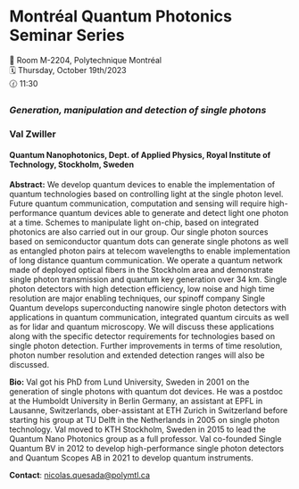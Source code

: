 # Montréal Quantum Photonics Seminar Series

📍 Room M-2204, Polytechnique Montréal <br>
🗓️ Thursday, October 19th/2023 <br>
🕜 11:30 <br>

### *Generation, manipulation and detection of single photons*
### Val Zwiller
#### Quantum Nanophotonics, Dept. of Applied Physics, Royal Institute of Technology, Stockholm, Sweden


**Abstract:** We develop quantum devices to enable the implementation of quantum technologies based on controlling light at the single photon level. Future quantum communication, computation and sensing will require high-performance quantum devices able to generate and detect light one photon at a time.
Schemes to manipulate light on-chip, based on integrated photonics are also carried out in our group. Our single photon sources based on semiconductor quantum dots can generate single photons as well as entangled photon pairs at telecom wavelengths to enable implementation of long distance quantum communication. We operate a quantum network made of deployed optical fibers in the Stockholm area and demonstrate single photon transmission and quantum key generation over 34 km.
Single photon detectors with high detection efficiency, low noise and high time resolution are major enabling techniques, our spinoff company Single Quantum develops superconducting nanowire single photon detectors with applications in quantum communication, integrated quantum circuits as well as for lidar and quantum microscopy. We will discuss these applications along with the specific detector requirements for technologies based on single photon detection. Further improvements in terms of time resolution, photon number resolution and extended detection ranges will also be discussed.

**Bio:** Val got his PhD from Lund University, Sweden in 2001 on the generation of single photons with quantum dot devices. He was a postdoc at the Humboldt University in Berlin Germany, an assistant at EPFL in Lausanne, Switzerlands, ober-assistant at ETH Zurich in Switzerland before starting his group at TU Delft in the Netherlands in 2005 on single photon technology. Val moved to KTH Stockholm, Sweden in 2015 to lead the Quantum Nano Photonics group as a full professor. Val co-founded Single Quantum BV in 2012 to develop high-performance single photon detectors and Quantum Scopes AB in 2021 to develop quantum instruments.

**Contact**: nicolas.quesada@polymtl.ca
